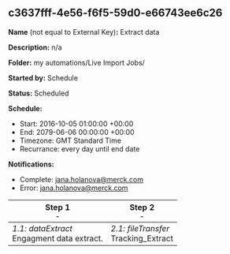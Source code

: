 ## c3637fff-4e56-f6f5-59d0-e66743ee6c26

**Name** (not equal to External Key)**:** Extract data

**Description:** n/a

**Folder:** my automations/Live Import Jobs/

**Started by:** Schedule

**Status:** Scheduled

**Schedule:**

* Start: 2016-10-05 01:00:00 +00:00
* End: 2079-06-06 00:00:00 +00:00
* Timezone: GMT Standard Time
* Recurrance: every day until end date

**Notifications:**

* Complete: jana.holanova@merck.com
* Error: jana.holanova@merck.com

| Step 1<br>_<small>-</small>_ | Step 2<br>_<small>-</small>_ |
| --- | --- |
| _1.1: dataExtract_<br>Engagment data extract.  | _2.1: fileTransfer_<br>Tracking_Extract |
